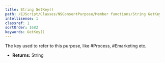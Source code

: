 ```yaml
---
title: String GetKey()
path: /EJScript/Classes/NSConsentPurpose/Member functions/String GetKey()
intellisense: 1
classref: 1
sortOrder: 1682
keywords: GetKey()
---
```



The key used to refer to this purpose, like #Process, #Emarketing etc.



* **Returns:** String


